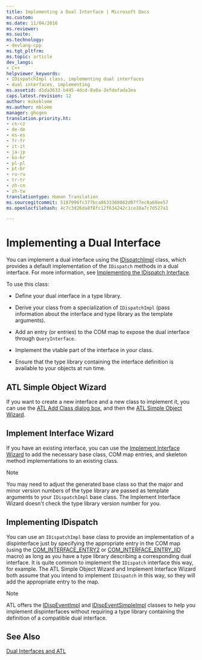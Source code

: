 ```yaml
---
title: Implementing a Dual Interface | Microsoft Docs
ms.custom: 
ms.date: 11/04/2016
ms.reviewer: 
ms.suite: 
ms.technology:
- devlang-cpp
ms.tgt_pltfrm: 
ms.topic: article
dev_langs:
- C++
helpviewer_keywords:
- IDispatchImpl class, implementing dual interfaces
- dual interfaces, implementing
ms.assetid: d1da3633-b445-4dcd-8a0a-3efdafada3ea
caps.latest.revision: 12
author: mikeblome
ms.author: mblome
manager: ghogen
translation.priority.ht:
- cs-cz
- de-de
- es-es
- fr-fr
- it-it
- ja-jp
- ko-kr
- pl-pl
- pt-br
- ru-ru
- tr-tr
- zh-cn
- zh-tw
translationtype: Human Translation
ms.sourcegitcommit: 5187996fc377bca8633360082d07f7ec8a68ee57
ms.openlocfilehash: 4c7c3d26da8f8fc12f634242c1ce18a7c7d527a1

---
```

# Implementing a Dual Interface
You can implement a dual interface using the [IDispatchImpl](../atl/reference/idispatchimpl-class.md) class, which provides a default implementation of the `IDispatch` methods in a dual interface. For more information, see [Implementing the IDispatch Interface](http://msdn.microsoft.com/en-us/0e171f7f-0022-4e9b-ac8e-98192828e945).  
  
 To use this class:  
  
-   Define your dual interface in a type library.  
  
-   Derive your class from a specialization of `IDispatchImpl` (pass information about the interface and type library as the template arguments).  
  
-   Add an entry (or entries) to the COM map to expose the dual interface through `QueryInterface`.  
  
-   Implement the vtable part of the interface in your class.  
  
-   Ensure that the type library containing the interface definition is available to your objects at run time.  
  
## ATL Simple Object Wizard  
 If you want to create a new interface and a new class to implement it, you can use the [ATL Add Class dialog box](../ide/add-class-dialog-box.md), and then the [ATL Simple Object Wizard](../atl/reference/atl-simple-object-wizard.md).  
  
## Implement Interface Wizard  
 If you have an existing interface, you can use the [Implement Interface Wizard](../atl/reference/adding-a-new-interface-in-an-atl-project.md) to add the necessary base class, COM map entries, and skeleton method implementations to an existing class.  
  
> [!NOTE]
>  You may need to adjust the generated base class so that the major and minor version numbers of the type library are passed as template arguments to your `IDispatchImpl` base class. The Implement Interface Wizard doesn't check the type library version number for you.  
  
## Implementing IDispatch  
 You can use an `IDispatchImpl` base class to provide an implementation of a dispinterface just by specifying the appropriate entry in the COM map (using the [COM_INTERFACE_ENTRY2](http://msdn.microsoft.com/library/3d48c53b-827b-42cc-9e22-594f7ea2bf0b) or [COM_INTERFACE_ENTRY_IID](http://msdn.microsoft.com/library/1bb69549-2099-4e20-ad5e-4c5a32f44e4b) macro) as long as you have a type library describing a corresponding dual interface. It is quite common to implement the `IDispatch` interface this way, for example. The ATL Simple Object Wizard and Implement Interface Wizard both assume that you intend to implement `IDispatch` in this way, so they will add the appropriate entry to the map.  
  
> [!NOTE]
>  ATL offers the [IDispEventImpl](../atl/reference/idispeventimpl-class.md) and [IDispEventSimpleImpl](../atl/reference/idispeventsimpleimpl-class.md) classes to help you implement dispinterfaces without requiring a type library containing the definition of a compatible dual interface.  
  
## See Also  
 [Dual Interfaces and ATL](../atl/dual-interfaces-and-atl.md)




<!--HONumber=Jan17_HO1-->


